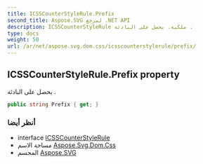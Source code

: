```yaml
---
title: ICSSCounterStyleRule.Prefix
second_title: Aspose.SVG لمرجع .NET API
description: ICSSCounterStyleRule ملكية. يحصل على البادئة .
type: docs
weight: 50
url: /ar/net/aspose.svg.dom.css/icsscounterstylerule/prefix/
---
```

## ICSSCounterStyleRule.Prefix property

يحصل على البادئة .

```csharp
public string Prefix { get; }
```

### أنظر أيضا

* interface [ICSSCounterStyleRule](../)
* مساحة الاسم [Aspose.Svg.Dom.Css](../../icsscounterstylerule/)
* المجسم [Aspose.SVG](../../../)


